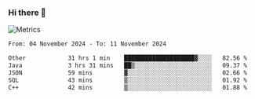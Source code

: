 ### Hi there 👋

![Metrics](https://github.com/radoapx/radoapx/blob/main/github-metrics.svg)

<!--START_SECTION:waka-->

```txt
From: 04 November 2024 - To: 11 November 2024

Other            31 hrs 1 min    ████████████████████▓░░░░   82.56 %
Java             3 hrs 31 mins   ██▒░░░░░░░░░░░░░░░░░░░░░░   09.37 %
JSON             59 mins         ▓░░░░░░░░░░░░░░░░░░░░░░░░   02.66 %
SQL              43 mins         ▒░░░░░░░░░░░░░░░░░░░░░░░░   01.92 %
C++              42 mins         ▒░░░░░░░░░░░░░░░░░░░░░░░░   01.88 %
```

<!--END_SECTION:waka-->

<!--
**radoapx/radoapx** is a ✨ _special_ ✨ repository because its `README.md` (this file) appears on your GitHub profile.

Here are some ideas to get you started:

- 🔭 I’m currently working on ...
- 🌱 I’m currently learning ...
- 👯 I’m looking to collaborate on ...
- 🤔 I’m looking for help with ...
- 💬 Ask me about ...
- 📫 How to reach me: ...
- 😄 Pronouns: ...
- ⚡ Fun fact: ...
-->

